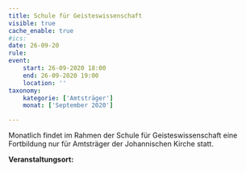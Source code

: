 ```yaml
---
title: Schule für Geisteswissenschaft
visible: true
cache_enable: true
#ics: 
date: 26-09-20
rule: 
event:
	start: 26-09-2020 18:00
	end: 26-09-2020 19:00
	location: ''
taxonomy:
	kategorie: ['Amtsträger']
	monat: ['September 2020']

---
```

Monatlich findet im Rahmen der Schule für Geisteswissenschaft eine Fortbildung nur für Amtsträger der Johannischen Kirche statt.



**Veranstaltungsort:** 

